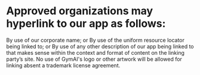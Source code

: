 # Approved organizations may hyperlink to our app as follows:

By use of our corporate name; or By use of the uniform resource locator being linked to; or By use of any other description of our app being linked to that makes sense within the context and format of content on the linking party’s site. No use of GymAI's logo or other artwork will be allowed for linking absent a trademark license agreement.
